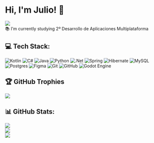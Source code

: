 # Hi, I'm Julio! 👋
[![](https://visitcount.itsvg.in/api?id=JulioFertry&icon=0&color=2)](https://visitcount.itsvg.in)<br/>
:books: I'm currently studying 2º Desarrollo de Aplicaciones Multiplataforma

## 💻 Tech Stack:
![Kotlin](https://img.shields.io/badge/kotlin-%237F52FF.svg?style=for-the-badge&logo=kotlin&logoColor=white)
![C#](https://img.shields.io/badge/c%23-%23239120.svg?style=for-the-badge&logo=csharp&logoColor=white)
![Java](https://img.shields.io/badge/java-%23ED8B00.svg?style=for-the-badge&logo=openjdk&logoColor=white)
![Python](https://img.shields.io/badge/python-3670A0?style=for-the-badge&logo=python&logoColor=ffdd54)
![.Net](https://img.shields.io/badge/.NET-5C2D91?style=for-the-badge&logo=.net&logoColor=white)
![Spring](https://img.shields.io/badge/spring-%236DB33F.svg?style=for-the-badge&logo=spring&logoColor=white)
![Hibernate](https://img.shields.io/badge/Hibernate-59666C?style=for-the-badge&logo=Hibernate&logoColor=white)
![MySQL](https://img.shields.io/badge/mysql-4479A1.svg?style=for-the-badge&logo=mysql&logoColor=white)
![Postgres](https://img.shields.io/badge/postgres-%23316192.svg?style=for-the-badge&logo=postgresql&logoColor=white)
![Figma](https://img.shields.io/badge/figma-%23F24E1E.svg?style=for-the-badge&logo=figma&logoColor=white)
![Git](https://img.shields.io/badge/git-%23F05033.svg?style=for-the-badge&logo=git&logoColor=white)
![GitHub](https://img.shields.io/badge/github-%23121011.svg?style=for-the-badge&logo=github&logoColor=white)
![Godot Engine](https://img.shields.io/badge/GODOT-%23FFFFFF.svg?style=for-the-badge&logo=godot-engine)

## 🏆 GitHub Trophies
![](https://github-profile-trophy.vercel.app/?username=JulioFertry&theme=onedark&no-frame=false&no-bg=true&margin-w=4)

## 📊 GitHub Stats:
![](https://github-readme-stats.vercel.app/api?username=JulioFertry&theme=darcula&hide_border=false&include_all_commits=false&count_private=true)<br/>
![](https://github-readme-stats.vercel.app/api/top-langs/?username=JulioFertry&layout=donut&theme=darcula&hide_border=false)<br/>
![](https://github-readme-streak-stats.herokuapp.com/?user=JulioFertry&theme=darcula&hide_border=false)


<!-- Proudly created with GPRM ( https://gprm.itsvg.in ) -->
